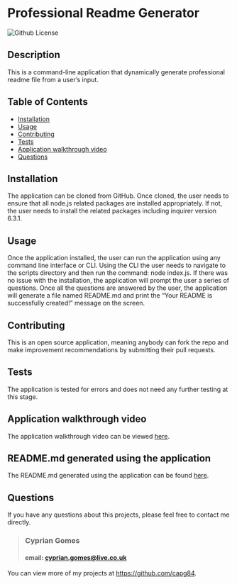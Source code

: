# Professional Readme Generator
  
  ![Github License](https://img.shields.io/badge/licence-no%20licence%20required-yellow)
  
  ## Description 
  This is a command-line application that dynamically generate professional readme file from a user’s input.

  ## Table of Contents
  * [Installation](#installation)
  * [Usage](#usage)
  * [Contributing](#contributing)
  * [Tests](#tests)
  * [Application walkthrough video](#application-walkthrough-video)
  * [Questions](#questions)
  
  ## Installation 
  The application can be cloned from GitHub. Once cloned, the user needs to ensure that all node.js related packages are installed appropriately. If not, the user needs to install the related packages including inquirer version 6.3.1.

  ## Usage 
  Once the application installed, the user can run the application using any command line interface or CLI. Using the CLI the user needs to navigate to the scripts directory and then run the command: node index.js. If there was no issue with the installation, the application will prompt the user a series of questions. Once all the questions are answered by the user, the application will generate a file named README.md and print the “Your README is successfully created!” message on the screen.

  ## Contributing 
  This is an open source application, meaning anybody can fork the repo and make improvement recommendations by submitting their pull requests.

  ## Tests
  The application is tested for errors and does not need any further testing at this stage.

  ## Application walkthrough video
  The application walkthrough video can be viewed [here](https://drive.google.com/file/d/16qEQYXfq7mVw_1hRzh57QfViH22kgTBJ/view?usp=sharing).

  ## README.md generated using the application
  The README.md generated using the application can be found [here](https://github.com/capg84/readme-generator/blob/main/scripts/README.md).

  ## Questions
  If you have any questions about this projects, please feel free to contact me directly.

  > ### Cyprian Gomes
  > #### email: cyprian.gomes@live.co.uk

  You can view more of my projects at https://github.com/capg84.
